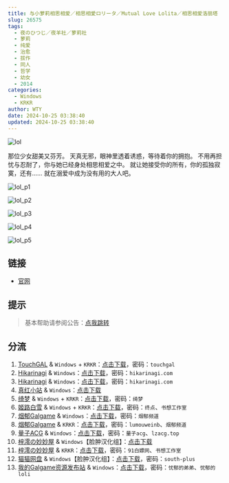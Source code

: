 ```yaml
---
title: 与小萝莉相思相爱／相思相愛ロリータ／Mutual Love Lolita／相思相爱洛丽塔
slug: 26575
tags:
  - 夜のひつじ／夜羊社／萝莉社
  - 萝莉
  - 纯爱
  - 治愈
  - 拔作
  - 同人
  - 哲学
  - 幼女
  - 2014
categories:
  - Windows
  - KRKR
author: WTY
date: 2024-10-25 03:38:40
updated: 2024-10-25 03:38:40
---
```


![lol](https://static.saop.cc/vns/img/lol.webp)

那位少女甜美又芬芳。
天真无邪，眼神里透着诱惑，等待着你的拥抱。
不用再担忧与忍耐了，你与她已经身处相思相爱之中。
就让她接受你的所有，你的孤独寂寞，还有……
就在溺爱中成为没有用的大人吧。

<!--more-->

![lol_p1](https://static.saop.cc/vns/img/lol_p1.webp)

![lol_p2](https://static.saop.cc/vns/img/lol_p2.webp)

![lol_p3](https://static.saop.cc/vns/img/lol_p3.webp)

![lol_p4](https://static.saop.cc/vns/img/lol_p4.webp)

![lol_p5](https://static.saop.cc/vns/img/lol_p5.webp)

## 链接

- [官网](https://yorunohitsuji.xii.jp/products/lol)

## 提示

> 基本帮助请参阅公告：[点我跳转](/)

## 分流

1. [TouchGAL](https://www.touchgal.us/) & `Windows` + `KRKR`：[点击下载](https://pan.touchgal.net/s/5kR6uE)，密码：`touchgal`
2. [Hikarinagi](https://www.hikarinagi.net/) & `Windows`：[点击下载](https://pan.yurari.moe/s/njEHq)，密码：`hikarinagi.com`
3. [Hikarinagi](https://www.hikarinagi.net/) & `Windows`：[点击下载](https://pan.yurari.moe/s/VOn9iL)，密码：`hikarinagi.com`
4. [真红小站](https://www.shinnku.com/) & `Windows`：[点击下载](https://www.shinnku.com/api/download/0/win/%E4%B8%8E%E5%B0%8F%E8%90%9D%E8%8E%89%E7%9B%B8%E6%80%9D%E7%9B%B8%E7%88%B1.7z)
5. [绮梦](https://acgs.one/) & `Windows` + `KRKR`：[点击下载](https://game.acgs.one/game/95.html)，密码：`绮梦`
6. [姬路白雪](https://pan.jlbx.xyz/) & `Windows` + `KRKR`：[点击下载](https://pan.jlbx.xyz/?s=%E4%B8%8E%E5%B0%8F%E8%90%9D%E8%8E%89%E7%9B%B8%E6%80%9D%E7%9B%B8%E7%88%B1)，密码：`终点`、`书想工作室`
7. [烟郁Galgame](https://yanyugal.top/) & `Windows`：[点击下载](https://yanyugal.top/disk1/PC/%E5%A4%9C%E7%BE%8A%E7%A4%BE%E5%90%88%E9%9B%86)，密码：`烟郁频道`
8. [烟郁Galgame](https://yanyugal.top/) & `KRKR`：[点击下载](https://yanyugal.top/disk1/%E5%B0%8F%E5%B0%8F%E7%9A%84%E5%88%86%E4%BA%AB%EF%BC%88PC%EF%BC%86%E5%AE%89%E5%8D%93%EF%BC%89/%E5%AE%89%E5%8D%93/krkr/%E5%A4%9C%E7%BE%8A%E7%A4%BE)，密码：`lumouweinb`、`烟郁频道`
9. [量子ACG](https://lzacg.org/) & `Windows`：[点击下载](https://lzacg.org/6491)，密码：`量子acg`、`lzacg.top`
10. [梓澪の妙妙屋](https://zi0.cc/) & `Windows`【脸肿汉化组】：[点击下载](https://zi0.cc/d/%60%E3%80%90%E5%90%88%E9%9B%86%E7%B3%BB%E5%88%97%E3%80%91/%E5%8D%97%2BGalGame%E6%B1%89%E5%8C%96%E5%8C%BA%E5%85%A8%E5%8C%BA%E8%B5%84%E6%BA%90%E5%A4%87%E4%BB%BD/1/02/%5B%E5%A4%9C%E3%81%AE%E3%81%B2%E3%81%A4%E3%81%98%5D%20%E7%9B%B8%E6%80%9D%E7%9B%B8%E6%84%9B%E3%83%AD%E3%83%AA%E3%83%BC%E3%82%BF%20%20%E4%B8%8E%E5%B0%8F%E8%90%9D%E8%8E%89%E7%9B%B8%E6%80%9D%E7%9B%B8%E7%88%B1%20%E6%B1%89%E5%8C%96%E7%A1%AC%E7%9B%98%E7%89%88%5B%E8%84%B8%E8%82%BF%E6%B1%89%E5%8C%96%E7%BB%84%5D.zip?sign=3hfveivk5GvCz9xGiPC7pLVGg1TT5bOgyURx7XNfUnk=:0)
11. [梓澪の妙妙屋](https://zi0.cc/) & `KRKR`：[点击下载](https://zi0.cc/d/%60%E3%80%90%E5%BD%92%20%E6%A1%A3%E3%80%91/%E3%80%90KRKR%E5%90%88%E9%9B%86%E3%80%91/1/%E4%B8%8E%E5%B0%8F%E8%90%9D%E8%8E%89%E7%9B%B8%E6%80%9D%E7%9B%B8%E7%88%B1.exe?sign=Tf6K8KrVoBYJ2a6FZ8Kj81-p94S-UYg3VVDa-271EEg=:0)，密码：`91白嫖网`、`书想工作室`
12. [猫猫网盘](https://sakiko.de/) & `Windows`【脸肿汉化组】：[点击下载](https://sakiko.de/d/GalGame/SP%E5%90%8E%E7%AB%AF1%5BGalGame%E5%88%86%E5%8C%BA%5D/%E5%8D%97%2BGalGame%E6%B1%89%E5%8C%96%E5%8C%BA%E5%85%A8%E5%8C%BA%E5%A4%87%E4%BB%BD%E5%90%88%E9%9B%86%5B%E9%87%8D%E5%8E%8B%5D-%E7%A6%BB%E6%95%A3/%E7%AC%AC%E4%B8%80%E8%BD%AE-Part1/%E6%9C%AC%E4%BD%93/%5B%E5%A4%9C%E3%81%AE%E3%81%B2%E3%81%A4%E3%81%98%5D%20%E7%9B%B8%E6%80%9D%E7%9B%B8%E6%84%9B%E3%83%AD%E3%83%AA%E3%83%BC%E3%82%BF%20%20%E4%B8%8E%E5%B0%8F%E8%90%9D%E8%8E%89%E7%9B%B8%E6%80%9D%E7%9B%B8%E7%88%B1%20%E6%B1%89%E5%8C%96%E7%A1%AC%E7%9B%98%E7%89%88%5B%E8%84%B8%E8%82%BF%E6%B1%89%E5%8C%96%E7%BB%84%5D/%5B%E5%A4%9C%E3%81%AE%E3%81%B2%E3%81%A4%E3%81%98%5D%20%E7%9B%B8%E6%80%9D%E7%9B%B8%E6%84%9B%E3%83%AD%E3%83%AA%E3%83%BC%E3%82%BF%20%20%E4%B8%8E%E5%B0%8F%E8%90%9D%E8%8E%89%E7%9B%B8%E6%80%9D%E7%9B%B8%E7%88%B1%20%E6%B1%89%E5%8C%96%E7%A1%AC%E7%9B%98%E7%89%88%5B%E8%84%B8%E8%82%BF%E6%B1%89%E5%8C%96%E7%BB%84%5D.rar?sign=9pwLLSys9UTjSkjTpcfG18Klyf0_kI5GyC_AL2lEQVk=:0)，密码：`south-plus`
13. [我的Galgame资源发布站](https://www.ttloli.com/) & `Windows`：[点击下载](https://www.ttloli.com/yuxiaoluolixiangsixiangai.html)，密码：`忧郁的弟弟`、`忧郁的loli`
